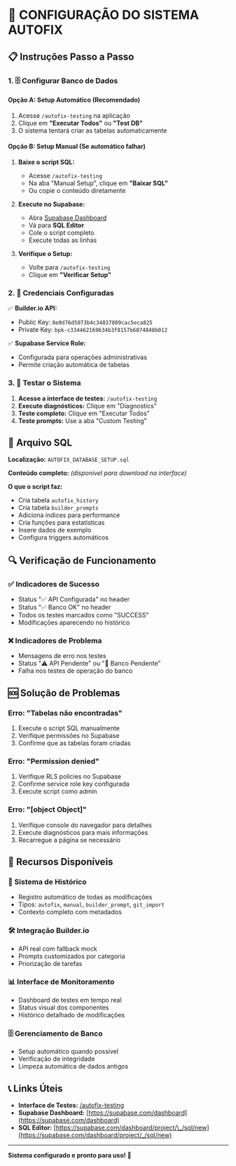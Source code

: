 # 🔧 CONFIGURAÇÃO DO SISTEMA AUTOFIX

## 📋 Instruções Passo a Passo

### 1. 🗄️ Configurar Banco de Dados

#### Opção A: Setup Automático (Recomendado)

1. Acesse `/autofix-testing` na aplicação
2. Clique em **"Executar Todos"** ou **"Test DB"**
3. O sistema tentará criar as tabelas automaticamente

#### Opção B: Setup Manual (Se automático falhar)

1. **Baixe o script SQL:**

   - Acesse `/autofix-testing`
   - Na aba "Manual Setup", clique em **"Baixar SQL"**
   - Ou copie o conteúdo diretamente

2. **Execute no Supabase:**

   - Abra [Supabase Dashboard](https://supabase.com/dashboard)
   - Vá para **SQL Editor**
   - Cole o script completo
   - Execute todas as linhas

3. **Verifique o Setup:**
   - Volte para `/autofix-testing`
   - Clique em **"Verificar Setup"**

### 2. 🔑 Credenciais Configuradas

✅ **Builder.io API:**

- Public Key: `8e0d76d5073b4c34837809cac5eca825`
- Private Key: `bpk-c334462169634b3f8157b6074848b012`

✅ **Supabase Service Role:**

- Configurada para operações administrativas
- Permite criação automática de tabelas

### 3. 🧪 Testar o Sistema

1. **Acesse a interface de testes:** `/autofix-testing`
2. **Execute diagnósticos:** Clique em "Diagnostics"
3. **Teste completo:** Clique em "Executar Todos"
4. **Teste prompts:** Use a aba "Custom Testing"

## 📄 Arquivo SQL

**Localização:** `AUTOFIX_DATABASE_SETUP.sql`

**Conteúdo completo:** _(disponível para download na interface)_

**O que o script faz:**

- Cria tabela `autofix_history`
- Cria tabela `builder_prompts`
- Adiciona índices para performance
- Cria funções para estatísticas
- Insere dados de exemplo
- Configura triggers automáticos

## 🔍 Verificação de Funcionamento

### ✅ Indicadores de Sucesso

- Status "✅ API Configurada" no header
- Status "✅ Banco OK" no header
- Todos os testes marcados como "SUCCESS"
- Modificações aparecendo no histórico

### ❌ Indicadores de Problema

- Mensagens de erro nos testes
- Status "⚠️ API Pendente" ou "🔧 Banco Pendente"
- Falha nos testes de operação do banco

## 🆘 Solução de Problemas

### Erro: "Tabelas não encontradas"

1. Execute o script SQL manualmente
2. Verifique permissões no Supabase
3. Confirme que as tabelas foram criadas

### Erro: "Permission denied"

1. Verifique RLS policies no Supabase
2. Confirme service role key configurada
3. Execute script como admin

### Erro: "[object Object]"

1. Verifique console do navegador para detalhes
2. Execute diagnósticos para mais informações
3. Recarregue a página se necessário

## 🚀 Recursos Disponíveis

### 🔄 Sistema de Histórico

- Registro automático de todas as modificações
- Tipos: `autofix`, `manual`, `builder_prompt`, `git_import`
- Contexto completo com metadados

### 🛠️ Integração Builder.io

- API real com fallback mock
- Prompts customizados por categoria
- Priorização de tarefas

### 📊 Interface de Monitoramento

- Dashboard de testes em tempo real
- Status visual dos componentes
- Histórico detalhado de modificações

### 🗄️ Gerenciamento de Banco

- Setup automático quando possível
- Verificação de integridade
- Limpeza automática de dados antigos

## 📞 Links Úteis

- **Interface de Testes:** [/autofix-testing](/autofix-testing)
- **Supabase Dashboard:** [https://supabase.com/dashboard](https://supabase.com/dashboard)
- **SQL Editor:** [https://supabase.com/dashboard/project/\_/sql/new](https://supabase.com/dashboard/project/_/sql/new)

---

**Sistema configurado e pronto para uso! 🎉**
